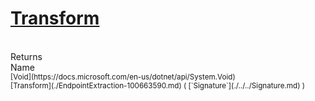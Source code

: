 # [Transform](./EndpointExtraction-100663590.md)


<br>
Returns<img width=500/>Name
<br>
<sub>[Void](https://docs.microsoft.com/en-us/dotnet/api/System.Void)</sub><img width=500/><sub>[Transform](./EndpointExtraction-100663590.md) ( [`Signature`](./../../Signature.md) )</sub><br>


